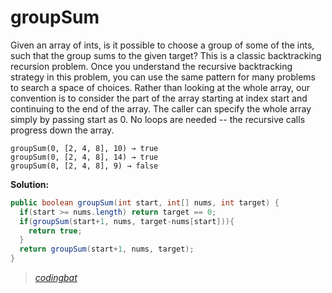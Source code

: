 # groupSum

Given an array of ints, is it possible to choose a group of some of the ints, such that the group sums to the given target? This is a classic backtracking recursion problem. Once you understand the recursive backtracking strategy in this problem, you can use the same pattern for many problems to search a space of choices. Rather than looking at the whole array, our convention is to consider the part of the array starting at index start and continuing to the end of the array. The caller can specify the whole array simply by passing start as 0. No loops are needed -- the recursive calls progress down the array.

```
groupSum(0, [2, 4, 8], 10) → true
groupSum(0, [2, 4, 8], 14) → true
groupSum(0, [2, 4, 8], 9) → false
```

**Solution:**

```java
public boolean groupSum(int start, int[] nums, int target) {
  if(start >= nums.length) return target == 0;
  if(groupSum(start+1, nums, target-nums[start])){
    return true;
  }
  return groupSum(start+1, nums, target);
}
```

> _[codingbat](https://codingbat.com/prob/p145416)_